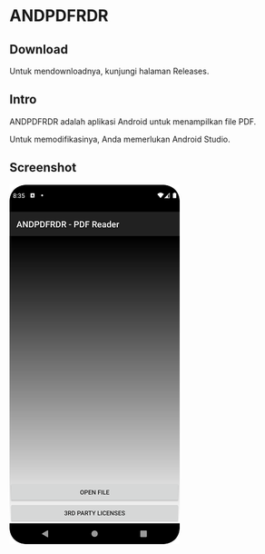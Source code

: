 # ANDPDFRDR

## Download

Untuk mendownloadnya, kunjungi halaman Releases.

## Intro

ANDPDFRDR adalah aplikasi Android untuk menampilkan file PDF.

Untuk memodifikasinya, Anda memerlukan Android Studio.

## Screenshot

![ScreenShot](_readme-assets/ANDPDFRDR-Screenshot_20220829_203556.png?raw=true)